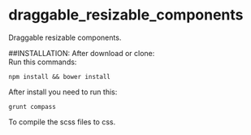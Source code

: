 draggable_resizable_components
==============================

Draggable resizable components.

##INSTALLATION:
After download or clone:  
Run this commands:

    npm install && bower install
After install you need to run this:

    grunt compass
To compile the scss files to css.

